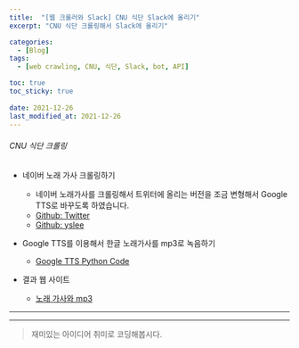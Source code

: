 ```yaml
---
title:  "[웹 크롤러와 Slack] CNU 식단 Slack에 올리기"
excerpt: "CNU 식단 크롤링해서 Slack에 올리기"

categories:
  - [Blog]
tags:
  - [web crawling, CNU, 식단, Slack, bot, API]

toc: true
toc_sticky: true
 
date: 2021-12-26
last_modified_at: 2021-12-26
---
```


###### CNU 식단 크롤링

* 네이버 노래 가사 크롤링하기
  - 네이버 노래가사를 크롤링해서 트위터에 올리는 버전을 조금 변형해서 Google TTS로 바꾸도록 하였습니다.
  - [Github: Twitter](https://github.com/ryanking13/twitter-lyric-bot)
  - [Github: yslee](https://github.com/leeyoungseok/twitter-lyric-bot)

* Google TTS를 이용해서 한글 노래가사를 mp3로 녹음하기 
  - [Google TTS Python Code](https://github.com/leeyoungseok/twitter-lyric-bot/blob/master/tts-test.py)

* 결과 웹 사이트
  - [노래 가사와 mp3](https://bigdata.cnu.ac.kr)
<hr>

* * *


> 재미있는 아이디어 취미로 코딩해봅시다.